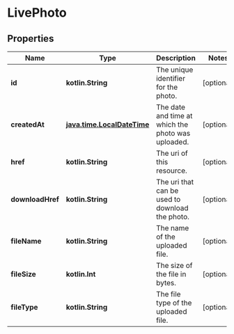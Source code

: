 
# LivePhoto

## Properties
Name | Type | Description | Notes
------------ | ------------- | ------------- | -------------
**id** | **kotlin.String** | The unique identifier for the photo. |  [optional]
**createdAt** | [**java.time.LocalDateTime**](java.time.LocalDateTime.md) | The date and time at which the photo was uploaded. |  [optional]
**href** | **kotlin.String** | The uri of this resource. |  [optional]
**downloadHref** | **kotlin.String** | The uri that can be used to download the photo. |  [optional]
**fileName** | **kotlin.String** | The name of the uploaded file. |  [optional]
**fileSize** | **kotlin.Int** | The size of the file in bytes. |  [optional]
**fileType** | **kotlin.String** | The file type of the uploaded file. |  [optional]




